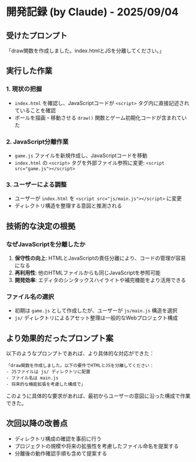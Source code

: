 # 開発記録 (by Claude) - 2025/09/04

## 受けたプロンプト

「draw関数を作成しました。index.htmlとJSを分離してください。」

## 実行した作業

### 1. 現状の把握
- `index.html` を確認し、JavaScriptコードが `<script>` タグ内に直接記述されていることを確認
- ボールを描画・移動させる `draw()` 関数とゲーム初期化コードが含まれていた

### 2. JavaScript分離作業
- `game.js` ファイルを新規作成し、JavaScriptコードを移動
- `index.html` の `<script>` タグを外部ファイル参照に変更: `<script src="game.js"></script>`

### 3. ユーザーによる調整
- ユーザーが `index.html` を `<script src="js/main.js"></script>` に変更
- ディレクトリ構造を整理する意図と推測される

## 技術的な決定の根拠

### なぜJavaScriptを分離したか
1. **保守性の向上**: HTMLとJavaScriptの責任分離により、コードの管理が容易になる
2. **再利用性**: 他のHTMLファイルからも同じJavaScriptを参照可能
3. **開発効率**: エディタのシンタックスハイライトや補完機能をより活用できる

### ファイル名の選択
- 初期は `game.js` として作成したが、ユーザーが `js/main.js` 構造を選択
- `js/` ディレクトリによるアセット整理は一般的なWebプロジェクト構成

## より効果的だったプロンプト案

以下のようなプロンプトであれば、より具体的な対応ができた：

```
「draw関数を作成しました。以下の要件でHTMLとJSを分離してください：
- JSファイルは js/ ディレクトリに配置
- ファイル名は main.js
- 将来的な機能拡張を考慮した構成で」
```

このように具体的な要求があれば、最初からユーザーの意図に沿った構成で作業できた。

## 次回以降の改善点

- ディレクトリ構成の確認を事前に行う
- プロジェクトの規模や将来の拡張性を考慮したファイル命名を提案する
- 分離後の動作確認手順も含めて提案する